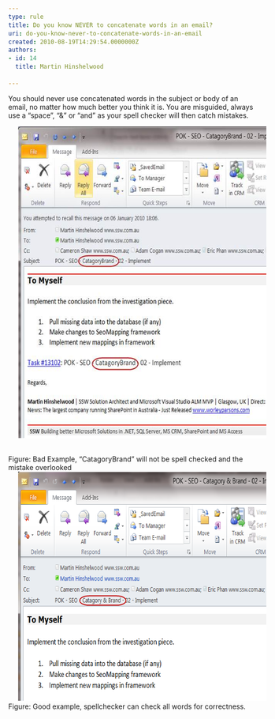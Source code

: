 ```yaml
---
type: rule
title: Do you know NEVER to concatenate words in an email?
uri: do-you-know-never-to-concatenate-words-in-an-email
created: 2010-08-19T14:29:54.0000000Z
authors:
- id: 14
  title: Martin Hinshelwood

---
```




<span class='intro'> You should never use concatenated words in the subject or body of an email, no matter how much better you think it is. You are misguided, always use a “space”, “&amp;” or “and” as your spell checker will then catch mistakes.  </span>

<p><img border="0" src="RuleNeverConcatenateWordsBad.png" alt="clip_image001" title="clip_image001" style="border&#58;0px none;margin&#58;0px 20px;background-image&#58;none;padding-left&#58;0px;width&#58;643px;padding-right&#58;0px;display&#58;inline;height&#58;631px;padding-top&#58;0px;" /> &#160;</p>
<div class="ms-rteCustom-FigureBad">Figure&#58; Bad Example, “CatagoryBrand” will not be spell checked and the mistake overlooked </div>
<img border="0" src="RuleNeverConcatenateWordsGood.png" alt="clip_image003" title="clip_image003" style="border&#58;0px none;margin&#58;0px 20px;background-image&#58;none;padding-left&#58;0px;width&#58;680px;padding-right&#58;0px;display&#58;inline;height&#58;464px;padding-top&#58;0px;" /> <div class="ms-rteCustom-FigureGood">Figure&#58; Good example, spellchecker can check all words for correctness.</div>



